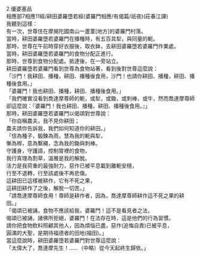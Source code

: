2.優婆塞品  
相應部7相應11經/耕田婆羅墮若經(婆羅門相應/有偈篇/祇夜)(莊春江譯)  
我聽到這樣：  
有一次，世尊住在摩揭陀國南山一蘆葦[地方]的婆羅門村落。  
當時，耕田婆羅墮若婆羅門在播種時，有五百具犁，與同量的軛。  
那時，世尊在午前時穿好衣服後，取衣鉢，去耕田婆羅墮若婆羅門作業處。  
當時，耕田婆羅墮若婆羅門的食物分配正進行。  
那時，世尊到食物分配處。抵達後，在一旁站立。  
耕田婆羅墮若婆羅門看到世尊為食物站著，看到後對世尊這麼說：  
「沙門！我耕田、播種，耕田、播種後食用，沙門！也請你耕田、播種，耕田、播種後食用。」  
「婆羅門！我也耕田、播種，耕田、播種後食用。」  
「我們確實沒看到喬達摩尊師的軛，或犁，或鋤，或刺棒，或牛，然而喬達摩尊師卻這麼說：『婆羅門！我也耕田、播種，耕田、播種後食用。』」  
那時，耕田婆羅墮若婆羅門以偈頌對世尊說：  
「你自稱農夫，我不見你耕田；  
農夫請你告訴我，我們如何知道你的耕田。」  
「信為種子，鍛鍊為雨，慧為我的軛與犁，  
慚為桿，意為繫繩，念為我的鋤與刺棒。  
守護身，守護語，控制胃裡的食物，  
我行真理為割草，溫雅是我的解脫。  
活力是我荷重的最強耐力，惡作已被平息載到離軛安穩，  
行至不退轉，行至該處後不再悲傷。  
這耕田已這樣被耕作，它有不死之果，  
這耕田耕作了之後，解脫一切苦。」  
「請喬達摩尊師食用！尊師是耕作者，因為，喬達摩尊師耕作這不死之果的耕田。」  
「偈頌已被誦，食物不應該給我，婆羅門！這不是看見者之法，  
偈頌已被誦，諸佛所拒絕，婆羅門！在法存在時，這是他們的行為習慣。  
請你把食物飲料照顧其他人，因為煩惱已盡，惡作(追悔自責)已被平息，  
圓滿的大聖，是期待福德者的田地(福田)。」  
當這麼說時，耕田婆羅墮若婆羅門對世尊這麼說：  
「太偉大了，喬達摩先生！……（中略）從今天起終生歸依。」  
  
  
